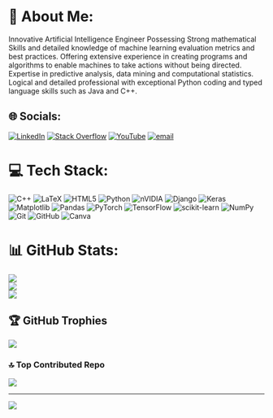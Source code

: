 # 💫 About Me:
Innovative Artificial Intelligence Engineer Possessing Strong mathematical Skills and detailed knowledge of machine learning evaluation metrics and best practices. Offering extensive experience in creating programs and algorithms to enable machines to take actions without being directed. Expertise in predictive analysis, data mining and computational statistics. Logical and detailed professional with exceptional Python coding and typed language skills such as Java and C++.


## 🌐 Socials:
[![LinkedIn](https://img.shields.io/badge/LinkedIn-%230077B5.svg?logo=linkedin&logoColor=white)](https://linkedin.com/in/artin-abbaspour) [![Stack Overflow](https://img.shields.io/badge/-Stackoverflow-FE7A16?logo=stack-overflow&logoColor=white)](https://stackoverflow.com/users/artin-a) [![YouTube](https://img.shields.io/badge/YouTube-%23FF0000.svg?logo=YouTube&logoColor=white)](https://youtube.com/@Artin.A) [![email](https://img.shields.io/badge/Email-D14836?logo=gmail&logoColor=white)](mailto:artin.abbaspour.04@gmail.com) 

# 💻 Tech Stack:
![C++](https://img.shields.io/badge/c++-%2300599C.svg?style=for-the-badge&logo=c%2B%2B&logoColor=white) ![LaTeX](https://img.shields.io/badge/latex-%23008080.svg?style=for-the-badge&logo=latex&logoColor=white) ![HTML5](https://img.shields.io/badge/html5-%23E34F26.svg?style=for-the-badge&logo=html5&logoColor=white) ![Python](https://img.shields.io/badge/python-3670A0?style=for-the-badge&logo=python&logoColor=ffdd54) ![nVIDIA](https://img.shields.io/badge/cuda-000000.svg?style=for-the-badge&logo=nVIDIA&logoColor=green) ![Django](https://img.shields.io/badge/django-%23092E20.svg?style=for-the-badge&logo=django&logoColor=white) ![Keras](https://img.shields.io/badge/Keras-%23D00000.svg?style=for-the-badge&logo=Keras&logoColor=white) ![Matplotlib](https://img.shields.io/badge/Matplotlib-%23ffffff.svg?style=for-the-badge&logo=Matplotlib&logoColor=black) ![Pandas](https://img.shields.io/badge/pandas-%23150458.svg?style=for-the-badge&logo=pandas&logoColor=white) ![PyTorch](https://img.shields.io/badge/PyTorch-%23EE4C2C.svg?style=for-the-badge&logo=PyTorch&logoColor=white) ![TensorFlow](https://img.shields.io/badge/TensorFlow-%23FF6F00.svg?style=for-the-badge&logo=TensorFlow&logoColor=white) ![scikit-learn](https://img.shields.io/badge/scikit--learn-%23F7931E.svg?style=for-the-badge&logo=scikit-learn&logoColor=white) ![NumPy](https://img.shields.io/badge/numpy-%23013243.svg?style=for-the-badge&logo=numpy&logoColor=white) ![Git](https://img.shields.io/badge/git-%23F05033.svg?style=for-the-badge&logo=git&logoColor=white) ![GitHub](https://img.shields.io/badge/github-%23121011.svg?style=for-the-badge&logo=github&logoColor=white) ![Canva](https://img.shields.io/badge/Canva-%2300C4CC.svg?style=for-the-badge&logo=Canva&logoColor=white)
# 📊 GitHub Stats:
![](https://github-readme-stats.vercel.app/api?username=ArtinABS&theme=dark&hide_border=false&include_all_commits=true&count_private=true)<br/>
![](https://nirzak-streak-stats.vercel.app/?user=ArtinABS&theme=dark&hide_border=false)<br/>
![](https://github-readme-stats.vercel.app/api/top-langs/?username=ArtinABS&theme=dark&hide_border=false&include_all_commits=true&count_private=true&layout=compact)

## 🏆 GitHub Trophies
![](https://github-profile-trophy.vercel.app/?username=ArtinABS&theme=radical&no-frame=false&no-bg=false&margin-w=4)

### 🔝 Top Contributed Repo
![](https://github-contributor-stats.vercel.app/api?username=ArtinABS&limit=5&theme=dark&combine_all_yearly_contributions=true)

---
[![](https://visitcount.itsvg.in/api?id=ArtinABS&icon=0&color=0)](https://visitcount.itsvg.in)

<!-- Proudly created with GPRM ( https://gprm.itsvg.in ) -->
